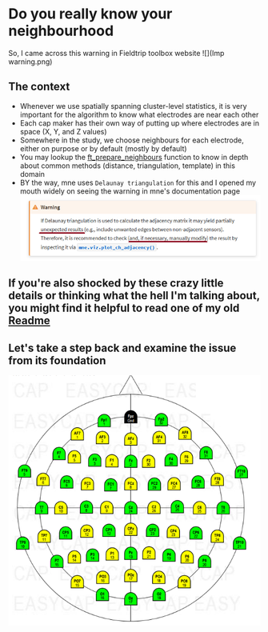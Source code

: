 # Do you really know your neighbourhood
So, I came across this warning in Fieldtrip toolbox website
![](Imp warning.png)

## The context
- Whenever we use spatially spanning cluster-level statistics, it is very important for the algorithm to know what electrodes are near each other
- Each cap maker has their own way of putting up where electrodes are in space (X, Y, and Z values)
- Somewhere in the study, we choose neighbours for each electrode, either on purpose or by default (mostly by default)
- You may lookup the [ft_prepare_neighbours](http://web.mit.edu/spm_v12/distrib/spm12/external/fieldtrip/ft_prepare_neighbours.m) function to know in depth about common methods (distance, triangulation, template) in this domain
- BY the way, mne uses `Delaunay triangulation` for this and I opened my mouth widely on seeing the warning in mne's documentation page
![](DelaunayTriangulation.png)

## If you're also shocked by these crazy little details or thinking what the hell I'm talking about, you might find it helpful to read one of my old [Readme](https://github.com/rahulvenugopal/Learn_NeuralDecoding_for_EEG#motivation-for-tfce)

## Let's take a step back and examine the issue from its foundation
![](64ch_actichamp.png)
